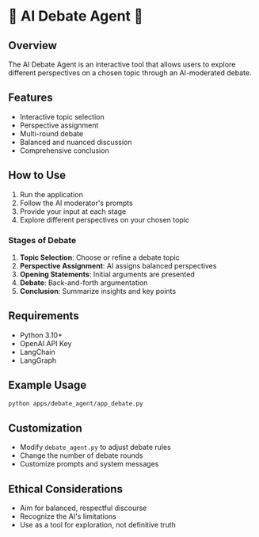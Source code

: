# 🤖 AI Debate Agent 🤖

## Overview
The AI Debate Agent is an interactive tool that allows users to explore different perspectives on a chosen topic through an AI-moderated debate.

## Features
- Interactive topic selection
- Perspective assignment
- Multi-round debate
- Balanced and nuanced discussion
- Comprehensive conclusion

## How to Use
1. Run the application
2. Follow the AI moderator's prompts
3. Provide your input at each stage
4. Explore different perspectives on your chosen topic

### Stages of Debate
1. **Topic Selection**: Choose or refine a debate topic
2. **Perspective Assignment**: AI assigns balanced perspectives
3. **Opening Statements**: Initial arguments are presented
4. **Debate**: Back-and-forth argumentation
5. **Conclusion**: Summarize insights and key points

## Requirements
- Python 3.10+
- OpenAI API Key
- LangChain
- LangGraph

## Example Usage
```bash
python apps/debate_agent/app_debate.py
```

## Customization
- Modify `debate_agent.py` to adjust debate rules
- Change the number of debate rounds
- Customize prompts and system messages

## Ethical Considerations
- Aim for balanced, respectful discourse
- Recognize the AI's limitations
- Use as a tool for exploration, not definitive truth 